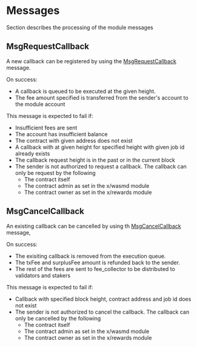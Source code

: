 # Messages

Section describes the processing of the module messages

## MsgRequestCallback

A new callback can be registered by using the [MsgRequestCallback](../../../proto/archway/callback/v1/tx.proto#L39) message.

On success:
* A callback is queued to be executed at the given height.
* The fee amount specified is transferred from the sender's account to the module account

This message is expected to fail if:
* Insufficient fees are sent
* The account has insufficient balance
* The contract with given address does not exist
* A callback with at given height for specified height with given job id already exists
* The callback request height is in the past or in the current block
* The sender is not authorized to request a callback. The callback can only be request by the following
    * The contract itself
    * The contract admin as set in the x/wasmd module
    * The contract owner as set in the x/rewards module

## MsgCancelCallback

An existing callback can be cancelled by using th [MsgCancelCallback](../../../proto/archway/callback/v1/tx.proto#L58) message,

On success:
* The exisiting callback is removed from the execution queue.
* The txFee and surplusFee amount is refunded back to the sender.
* The rest of the fees are sent to fee_collector to be distributed to validators and stakers

This message is expected to fail if:
* Callback with specified block height, contract address and job id does not exist
* The sender is not authorized to cancel the callback. The callback can only be cancelled by the following
    * The contract itself
    * The contract admin as set in the x/wasmd module
    * The contract owner as set in the x/rewards module